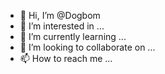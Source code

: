 - 👋 Hi, I’m @Dogbom
- 👀 I’m interested in ...
- 🌱 I’m currently learning ...
- 💞️ I’m looking to collaborate on ...
- 📫 How to reach me ...

<!---
Dogbom/Dogbom is a ✨ special ✨ repository because its `README.md` (this file) appears on your GitHub profile.
You can click the Preview link to take a look at your changes.
--->
